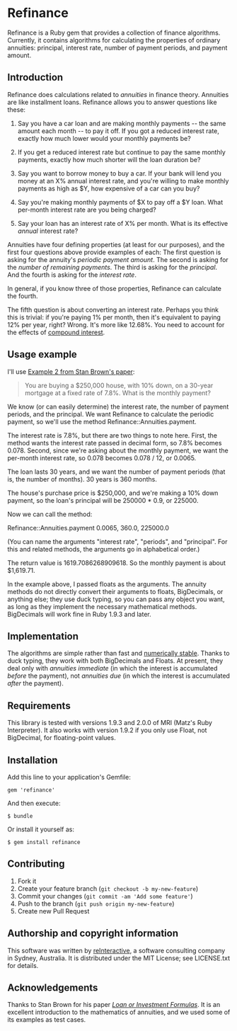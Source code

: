 # Refinance

Refinance is a Ruby gem that provides a collection of finance algorithms.
Currently, it contains algorithms for calculating the properties of ordinary
annuities: principal, interest rate, number of payment periods, and payment
amount.

## Introduction

Refinance does calculations related to _annuities_ in finance theory. Annuities
are like installment loans. Refinance allows you to answer questions like
these:

1. Say you have a car loan and are making monthly payments -- the same amount
each month -- to pay it off. If you got a reduced interest rate, exactly how
much lower would your monthly payments be?

2. If you get a reduced interest rate but continue to pay the same monthly
payments, exactly how much shorter will the loan duration be?

3. Say you want to borrow money to buy a car. If your bank will lend you money
at an X% annual interest rate, and you're willing to make monthly payments as
high as $Y, how expensive of a car can you buy?

4. Say you're making monthly payments of $X to pay off a $Y loan. What
per-month interest rate are you being charged?

5. Say your loan has an interest rate of X% per month. What is its effective
_annual_ interest rate?

Annuities have four defining properties (at least for our purposes), and the
first four questions above provide examples of each: The first question is
asking for the annuity's _periodic payment amount_. The second is asking for
the _number of remaining payments_. The third is asking for the _principal_.
And the fourth is asking for the _interest rate_.

In general, if you know three of those properties, Refinance can calculate
the fourth.

The fifth question is about converting an interest rate. Perhaps you think this
is trivial: if you're paying 1% per month, then it's equivalent to paying 12%
per year, right? Wrong. It's more like 12.68%. You need to account for the
effects of [compound interest](http://en.wikipedia.org/wiki/Compound_interest).


## Usage example

I'll use [Example 2 from Stan Brown's paper](http://oakroadsystems.com/math/loan.htm#Sample2):

> You are buying a $250,000 house, with 10% down, on a 30-year mortgage at a
> fixed rate of 7.8%. What is the monthly payment?

We know (or can easily determine) the interest rate, the number of payment
periods, and the principal. We want Refinance to calculate the periodic
payment, so we'll use the method Refinance::Annuities.payment.

The interest rate is 7.8%, but there are two things to note here. First, the
method wants the interest rate passed in decimal form, so 7.8% becomes 0.078.
Second, since we're asking about the monthly payment, we want the per-month
interest rate, so 0.078 becomes 0.078 / 12, or 0.0065.

The loan lasts 30 years, and we want the number of payment periods (that is,
the number of months). 30 years is 360 months.

The house's purchase price is $250,000, and we're making a 10% down payment, so
the loan's principal will be 250000 * 0.9, or 225000.

Now we can call the method:

  Refinance::Annuities.payment 0.0065, 360.0, 225000.0

(You can name the arguments "interest rate", "periods", and "principal". For
this and related methods, the arguments go in alphabetical order.)

The return value is 1619.7086268909618. So the monthly payment is about
$1,619.71.

In the example above, I passed floats as the arguments. The annuity methods do
not directly convert their arguments to floats, BigDecimals, or anything else;
they use duck typing, so you can pass any object you want, as long as they
implement the necessary mathematical methods. BigDecimals will work fine in
Ruby 1.9.3 and later.


## Implementation

The algorithms are simple rather than fast and [numerically
stable](http://en.wikipedia.org/wiki/Numerical_stability). Thanks to duck
typing, they work with both BigDecimals and Floats. At present, they deal only
with _annuities immediate_ (in which the interest is accumulated _before_ the
payment), not _annuities due_ (in which the interest is accumulated _after_ the
payment).


## Requirements

This library is tested with versions 1.9.3 and 2.0.0 of MRI (Matz's Ruby
Interpreter). It also works with version 1.9.2 if you only use Float, not
BigDecimal, for floating-point values.


## Installation

Add this line to your application's Gemfile:

    gem 'refinance'

And then execute:

    $ bundle

Or install it yourself as:

    $ gem install refinance


## Contributing

1. Fork it
2. Create your feature branch (`git checkout -b my-new-feature`)
3. Commit your changes (`git commit -am 'Add some feature'`)
4. Push to the branch (`git push origin my-new-feature`)
5. Create new Pull Request


## Authorship and copyright information

This software was written by [reInteractive](http://reinteractive.net/), a
software consulting company in Sydney, Australia. It is distributed under the
MIT License; see LICENSE.txt for details.


## Acknowledgements

Thanks to Stan Brown for his paper _[Loan or Investment
Formulas](http://oakroadsystems.com/math/loan.htm)_. It is an excellent
introduction to the mathematics of annuities, and we used some of its examples
as test cases.
